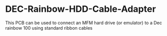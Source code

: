 # DEC-Rainbow-HDD-Cable-Adapter
This PCB can be used to connect an MFM hard drive (or emulator) to a Dec rainbow 100 using standard ribbon cables
